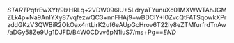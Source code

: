 $START$PqfrEwXYt/9lzHRLq+2VDW096lU+5LdryaTYunuXc01MXWWTAhJGMZLk4p+Na9AnIYXy87vqfezwQC3+nnFHAj9+wBDClY+I0ZvcQtFATSqowkXPrzddGKzV3QWBiR2OkOax4ntLirK2uf6eAUpGcHrov6T22Iy8eZTMfurfrdTnAw/aDGy58Ze9Ug1DJFD/B4W0CDvv6pN1iuS7/ms+Pg==$END$